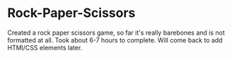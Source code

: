 # Rock-Paper-Scissors
Created a rock paper scissors game, so far it's really barebones and is not formatted at all. Took about 6-7 hours to complete. Will come back to add HTMl/CSS elements later.